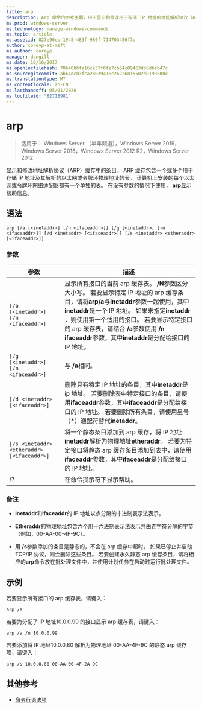 ```yaml
---
title: arp
description: Arp 命令的参考主题，用于显示和修改用于存储 IP 地址的地址解析协议（arp）缓存中的条目，以及它们的已解析物理地址。
ms.prod: windows-server
ms.technology: manage-windows-commands
ms.topic: article
ms.assetid: 827e96eb-1945-483f-980f-714703456f7c
author: coreyp-at-msft
ms.author: coreyp
manager: dongill
ms.date: 10/16/2017
ms.openlocfilehash: 70b40b6fe16ce37f6fe7cb64c09463db8db4b47c
ms.sourcegitcommit: ab64dc83fca28039416c26226815502d0193500c
ms.translationtype: MT
ms.contentlocale: zh-CN
ms.lasthandoff: 05/01/2020
ms.locfileid: "82718981"
---
```

# <a name="arp"></a>arp

> 适用于： Windows Server （半年频道），Windows Server 2019，Windows Server 2016，Windows Server 2012 R2，Windows Server 2012

显示和修改地址解析协议（ARP）缓存中的条目。 ARP 缓存包含一个或多个用于存储 IP 地址及其解析的以太网或令牌环物理地址的表。 计算机上安装的每个以太网或令牌环网络适配器都有一个单独的表。 在没有参数的情况下使用， **arp**显示帮助信息。

## <a name="syntax"></a>语法

```
arp [/a [<inetaddr>] [/n <ifaceaddr>]] [/g [<inetaddr>] [-n <ifaceaddr>]] [/d <inetaddr> [<ifaceaddr>]] [/s <inetaddr> <etheraddr> [<ifaceaddr>]]
```

### <a name="parameters"></a>参数

| 参数 | 描述 |
| --------- | ----------- |
| `[/a [<inetaddr>] [/n <ifaceaddr>]` | 显示所有接口的当前 arp 缓存表。 **/N**参数区分大小写。 若要显示特定 IP 地址的 arp 缓存条目，请将**arp/a**与**inetaddr**参数一起使用，其中**inetaddr**是一个 IP 地址。 如果未指定**inetaddr** ，则使用第一个适用的接口。 若要显示特定接口的 arp 缓存表，请结合 **/a**参数使用 **/n ifaceaddr**参数，其中**inetaddr**是分配给接口的 IP 地址。 |
| `[/g [<inetaddr>] [/n <ifaceaddr>]` | 与 **/a**相同。 |
| `[/d <inetaddr> [<ifaceaddr>]` | 删除具有特定 IP 地址的条目，其中**inetaddr**是 ip 地址。 若要删除表中特定接口的条目，请使用**ifaceaddr**参数，其中**ifaceaddr**是分配给接口的 IP 地址。 若要删除所有条目，请使用星号（*）通配符替代**inetaddr**。 |
| `[/s <inetaddr> <etheraddr> [<ifaceaddr>]` | 将一个静态条目添加到 arp 缓存，将 IP 地址**inetaddr**解析为物理地址**etheraddr**。 若要为特定接口将静态 arp 缓存条目添加到表中，请使用**ifaceaddr**参数，其中**ifaceaddr**是分配给接口的 IP 地址。 |
| /? | 在命令提示符下显示帮助。 |

### <a name="remarks"></a>备注

- **Inetaddr**和**ifaceaddr**的 IP 地址以点分隔的十进制表示法表示。

- **Etheraddr**的物理地址包含六个用十六进制表示法表示并由连字符分隔的字节（例如，00-AA-00-4F-9C）。

- 用 **/s**参数添加的条目是静态的，不会在 arp 缓存中超时。 如果已停止并启动 TCP/IP 协议，则会删除这些条目。 若要创建永久静态 arp 缓存条目，请将相应的**arp**命令放在批处理文件中，并使用计划任务在启动时运行批处理文件。

## <a name="examples"></a>示例

若要显示所有接口的 arp 缓存表，请键入：

```
arp /a
```

若要为分配了 IP 地址10.0.0.99 的接口显示 arp 缓存表，请键入：

```
arp /a /n 10.0.0.99
```

若要添加将 IP 地址10.0.0.80 解析为物理地址 00-AA-4F-9C 的静态 arp 缓存项，请键入：

```
arp /s 10.0.0.80 00-AA-00-4F-2A-9C
```

## <a name="additional-references"></a>其他参考

- [命令行语法项](command-line-syntax-key.md)
